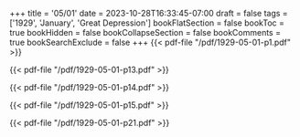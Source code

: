 +++
title = '05/01'
date = 2023-10-28T16:33:45-07:00
draft = false
tags = ['1929', 'January', 'Great Depression']
bookFlatSection = false
bookToc = true
bookHidden = false
bookCollapseSection = false
bookComments = true
bookSearchExclude = false
+++
{{< pdf-file "/pdf/1929-05-01-p1.pdf" >}}

{{< pdf-file "/pdf/1929-05-01-p13.pdf" >}}

{{< pdf-file "/pdf/1929-05-01-p14.pdf" >}}

{{< pdf-file "/pdf/1929-05-01-p15.pdf" >}}

{{< pdf-file "/pdf/1929-05-01-p21.pdf" >}}